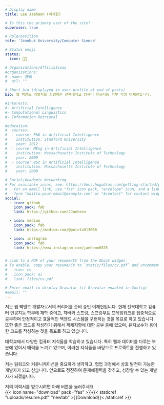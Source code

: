 ```yaml
---
# Display name
title: Lee Jaeheon (이재헌)

# Is this the primary user of the site?
superuser: true

# Role/position
role: 'Jeonbuk University/Computer Sience'

# Status emoji
status:
  icon: 👨‍💻

# Organizations/Affiliations
#organizations:
#- name: 腾讯
#  url: ""

# Short bio (displayed in user profile at end of posts)
bio: 웹 백엔드 개발자를 희망하는 전북대학교 컴퓨터 인공지능 학부 학생 이재헌입니다.

#interests:
#- Artificial Intelligence
#- Computational Linguistics
#- Information Retrieval

#education:
#  courses:
#  - course: PhD in Artificial Intelligence
#    institution: Stanford University
#    year: 2012
#  - course: MEng in Artificial Intelligence
#    institution: Massachusetts Institute of Technology
#    year: 2009
#  - course: BSc in Artificial Intelligence
#    institution: Massachusetts Institute of Technology
#    year: 2008

# Social/Academic Networking
# For available icons, see: https://docs.hugoblox.com/getting-started/page-builder/#icons
#   For an email link, use "fas" icon pack, "envelope" icon, and a link in the
#   form "mailto:your-email@example.com" or "#contact" for contact widget.
social:
  - icon: github
    icon_pack: fab
    link: https://github.com/2Jaeheon

  - icon: medium
    icon_pack: fab
    link: https://medium.com/@potato013068

  - icon: instagram
    icon_pack: fab
    link: https://www.instagram.com/jaeheon0826


# Link to a PDF of your resume/CV from the About widget.
# To enable, copy your resume/CV to `static/files/cv.pdf` and uncomment the lines below.
# - icon: cv
#   icon_pack: ai
#   link: files/cv.pdf

# Enter email to display Gravatar (if Gravatar enabled in Config)
#email: ""
---
```


저는 웹 백엔드 개발자로서의 커리어를 준비 중인 이재헌입니다. 현재 전북대학교 컴퓨터 인공지능 학부에 재학 중이고, 자바와 스프링, 스프링부트 프레임워크를 집중적으로 공부하며 안정적이고 효율적인 백엔드 시스템을 구현하는 것을 목표로 하고 있습니다. 또한 좋은 코드를 작성하기 위해서 객체지향에 대한 공부 중에 있으며, 유지보수가 용이한 코드를 작성하는 것을 목표로 하고 있습니다.

대학교에서 다양한 컴퓨터 지식들을 학습하고 있습니다. 특히 웹과 데이터를 다루는 부분에 있어서 매력을 느끼고 있으며, 이러한 지식들을 바탕으로 프로젝트를 진행하고 있습니다. 

저는 팀워크와 커뮤니케이션을 중요하게 생각하고, 협업 과정에서 상호 발전이 가능한 개발자가 되고 싶습니다. 앞으로도 정진하여 문제해결력을 갖추고, 성장할 수 있는 개발자가 되겠습니다.


저의 이력서를 받으시려면 아래 버튼을 눌러주세요 <br>
{{< icon name="download" pack="fas" >}}{{< staticref "uploads/resume.pdf" "newtab" >}}Download{{< /staticref >}}
